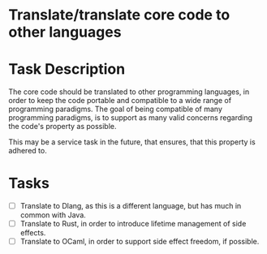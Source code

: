 # Translate/translate core code to other languages
# Task Description
The core code should be translated to other programming languages,
in order to keep the code portable and compatible to a wide range of programming paradigms.
The goal of being compatible of many programming paradigms,
is to support as many valid concerns regarding the code's property as possible.

This may be a service task in the future,
that ensures,
that this property is adhered to.
# Tasks
* [ ] Translate to Dlang, as this is a different language, but has much in common with Java.
* [ ] Translate to Rust, in order to introduce lifetime management of side effects.
* [ ] Translate to OCaml, in order to support side effect freedom, if possible.